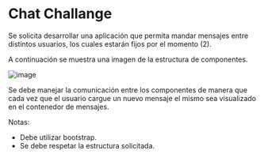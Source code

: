 # Chat Challange

Se solicita desarrollar una aplicación que permita mandar mensajes entre distintos usuarios, los cuales estarán fijos por el momento (2).

A continuación se muestra una imagen de la estructura de componentes. 

![image](https://github.com/fpiemontesi/utn-dabd-chat/assets/32469880/d0a4a9f0-c5b6-49b1-b32f-25e90a3749a4)

Se debe manejar la comunicación entre los componentes de manera que cada vez que el usuario cargue un nuevo mensaje el mismo sea visualizado en el contenedor de mensajes.

Notas:
- Debe utilizar bootstrap.
- Se debe respetar la estructura solicitada.
